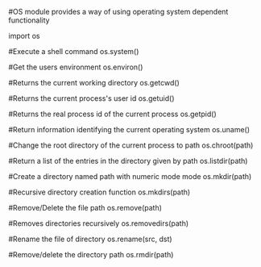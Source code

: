 #OS module provides a way of using operating system dependent functionality

import os 

#Execute a shell command
os.system()

#Get the users environment
os.environ()

#Returns the current working directory
os.getcwd()

#Returns the current process's user id
os.getuid()

#Returns the real process id of the current process
os.getpid()

#Return information identifying the current operating system
os.uname()

#Change the root directory of the current process to path
os.chroot(path)

#Return a list of the entries in the directory given by path
os.listdir(path)

#Create a directory named path with numeric mode  mode
os.mkdir(path)

#Recursive directory creation function
os.mkdirs(path)

#Remove/Delete the file path
os.remove(path)

#Removes directories recursively
os.removedirs(path)

#Rename the file of directory
os.rename(src, dst)

#Remove/delete the directory path
os.rmdir(path)